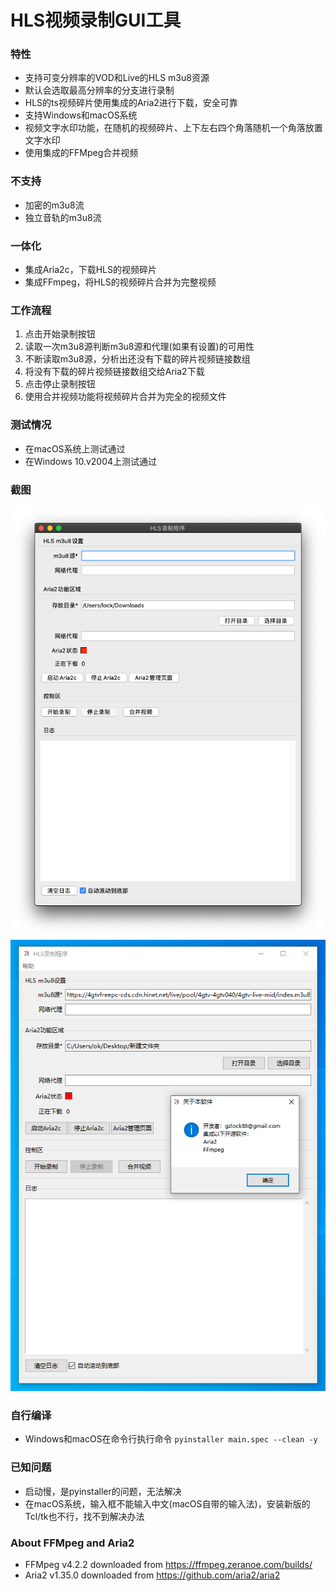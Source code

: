 # HLS视频录制GUI工具

### 特性
- 支持可变分辨率的VOD和Live的HLS m3u8资源
- 默认会选取最高分辨率的分支进行录制
- HLS的ts视频碎片使用集成的Aria2进行下载，安全可靠
- 支持Windows和macOS系统
- 视频文字水印功能，在随机的视频碎片、上下左右四个角落随机一个角落放置文字水印
- 使用集成的FFMpeg合并视频

### 不支持
- 加密的m3u8流
- 独立音轨的m3u8流

### 一体化
- 集成Aria2c，下载HLS的视频碎片
- 集成FFmpeg，将HLS的视频碎片合并为完整视频

### 工作流程
1. 点击开始录制按钮
1. 读取一次m3u8源判断m3u8源和代理(如果有设置)的可用性
1. 不断读取m3u8源，分析出还没有下载的碎片视频链接数组
1. 将没有下载的碎片视频链接数组交给Aria2下载
1. 点击停止录制按钮
1. 使用合并视频功能将视频碎片合并为完全的视频文件

### 测试情况
* 在macOS系统上测试通过
* 在Windows 10.v2004上测试通过

### 截图
![screenshot](screenshot_macos.png)
![screenshot](screenshot_win.png)


### 自行编译
- Windows和macOS在命令行执行命令 `pyinstaller main.spec --clean -y`


### 已知问题
- 启动慢，是pyinstaller的问题，无法解决
- 在macOS系统，输入框不能输入中文(macOS自带的输入法)，安装新版的Tcl/tk也不行，找不到解决办法


### About FFMpeg and Aria2
- FFMpeg v4.2.2 downloaded from https://ffmpeg.zeranoe.com/builds/
- Aria2 v1.35.0 downloaded from https://github.com/aria2/aria2

